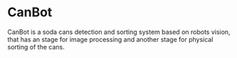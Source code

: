 # CanBot

CanBot is a soda cans detection and sorting system based on robots vision, that has an stage for image processing and another stage for physical sorting of the cans.
